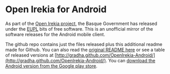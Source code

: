 Open Irekia for Android
=======================

As part of the [Open Irekia project](http://open.irekia.net), the Basque
Government has released under the
[EUPL](http://joinup.ec.europa.eu/software/page/eupl) bits of free software.
This is an unofficial mirror of the software releases for the Android mobile
client.

The github repo contains just the files released plus this additional readme
made for Github. You can also read the [original README
here](https://github.com/gradha/OpenIrekia-Android/blob/master/README) or see a
table of released versions at
[http://gradha.github.com/OpenIrekia-Android/](http://gradha.github.com/OpenIrekia-Android/).
You can [download the Android version from the Google play
store](https://play.google.com/store/apps/details?id=net.efaber.irekia&hl=es).
